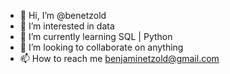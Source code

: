- 👋 Hi, I’m @benetzold
- 👀 I’m interested in data
- 🌱 I’m currently learning SQL | Python 
- 💞️ I’m looking to collaborate on anything
- 📫 How to reach me benjaminetzold@gmail.com

<!---
benetzold/benetzold is a ✨ special ✨ repository because its `README.md` (this file) appears on your GitHub profile.
You can click the Preview link to take a look at your changes.
--->
